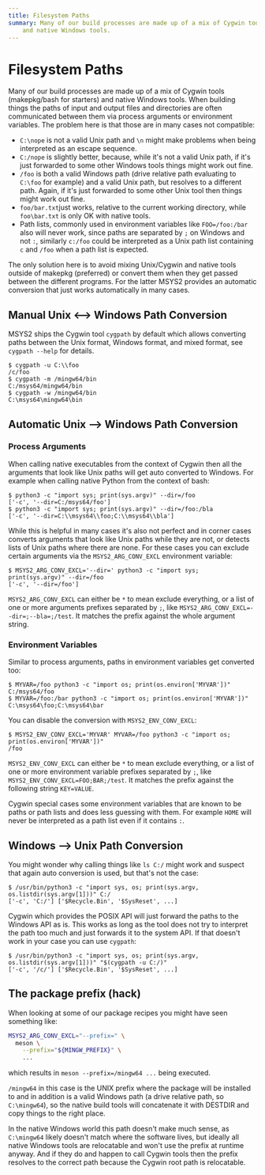 ```yaml
---
title: Filesystem Paths
summary: Many of our build processes are made up of a mix of Cygwin tools (makepkg/bash for starters) 
    and native Windows tools.
---
```

# Filesystem Paths

Many of our build processes are made up of a mix of Cygwin tools (makepkg/bash for
starters) and native Windows tools. When building things the paths of input and
output files and directories are often communicated between them via process
arguments or environment variables. The problem here is that those are in many
cases not compatible:

* `C:\nope` is not a valid Unix path and `\n` might make problems when being
  interpreted as an escape sequence.
* `C:/nope` is slightly better, because, while it's not a valid Unix path, if
  it's just forwarded to some other Windows tools things might work out fine.
* `/foo` is both a valid Windows path (drive relative path evaluating to
  `C:\foo` for example) and a valid Unix path, but resolves to a different path.
  Again, if it's just forwarded to some other Unix tool then things might work
  out fine.
* `foo/bar.txt`just works, relative to the current working directory, while
  `foo\bar.txt` is only OK with native tools.
* Path lists, commonly used in environment variables like `FOO=/foo:/bar` also
  will never work, since paths are separated by `;` on Windows and not `:`,
  similarly `c:/foo` could be interpreted as a Unix path list containing `c` and
  `/foo` when a path list is expected.

The only solution here is to avoid mixing Unix/Cygwin and native tools outside
of makepkg (preferred) or convert them when they get passed between the
different programs. For the latter MSYS2 provides an automatic conversion that
just works automatically in many cases.

## Manual Unix ⟷ Windows Path Conversion

MSYS2 ships the Cygwin tool `cygpath` by default which allows converting paths
between the Unix format, Windows format, and mixed format, see `cygpath --help`
for details.

```shell
$ cygpath -u C:\\foo
/c/foo
$ cygpath -m /mingw64/bin
C:/msys64/mingw64/bin
$ cygpath -w /mingw64/bin
C:\msys64\mingw64\bin
```

## Automatic Unix ⟶ Windows Path Conversion

### Process Arguments

When calling native executables from the context of Cygwin then all the
arguments that look like Unix paths will get auto converted to Windows. For
example when calling native Python from the context of bash:

```shell
$ python3 -c "import sys; print(sys.argv)" --dir=/foo
['-c', '--dir=C:/msys64/foo']
$ python3 -c "import sys; print(sys.argv)" --dir=/foo:/bla
['-c', '--dir=C:\\msys64\\foo;C:\\msys64\\bla']
```

While this is helpful in many cases it's also not perfect and in corner cases
converts arguments that look like Unix paths while they are not, or detects
lists of Unix paths where there are none. For these cases you can exclude
certain arguments via the `MSYS2_ARG_CONV_EXCL` environment variable:

```shell
$ MSYS2_ARG_CONV_EXCL='--dir=' python3 -c "import sys; print(sys.argv)" --dir=/foo
['-c', '--dir=/foo']
```

`MSYS2_ARG_CONV_EXCL` can either be `*` to mean exclude everything, or a list of
one or more arguments prefixes separated by `;`, like
`MSYS2_ARG_CONV_EXCL=--dir=;--bla=;/test`. It matches the prefix against the
whole argument string.

### Environment Variables

Similar to process arguments, paths in environment variables get converted too:

```shell
$ MYVAR=/foo python3 -c "import os; print(os.environ['MYVAR'])"
C:/msys64/foo
$ MYVAR=/foo:/bar python3 -c "import os; print(os.environ['MYVAR'])"
C:\msys64\foo;C:\msys64\bar
```

You can disable the conversion with `MSYS2_ENV_CONV_EXCL`:

```
$ MSYS2_ENV_CONV_EXCL='MYVAR' MYVAR=/foo python3 -c "import os; print(os.environ['MYVAR'])"
/foo
```

`MSYS2_ENV_CONV_EXCL` can either be `*` to mean exclude everything, or a list of
one or more environment variable prefixes separated by `;`, like
`MSYS2_ENV_CONV_EXCL=FOO;BAR;/test`. It matches the prefix against the following
string `KEY=VALUE`.

Cygwin special cases some environment variables that are known to be paths or
path lists and does less guessing with them. For example `HOME` will never be
interpreted as a path list even if it contains `:`.

## Windows ⟶ Unix Path Conversion

You might wonder why calling things like `ls C:/` might work and suspect that
again auto conversion is used, but that's not the case:

```shell
$ /usr/bin/python3 -c "import sys, os; print(sys.argv, os.listdir(sys.argv[1]))" C:/
['-c', 'C:/'] ['$Recycle.Bin', '$SysReset', ...]
```

Cygwin which provides the POSIX API will just forward the paths to the Windows
API as is. This works as long as the tool does not try to interpret the path too
much and just forwards it to the system API. If that doesn't work in your case
you can use `cygpath`:

```shell
$ /usr/bin/python3 -c "import sys, os; print(sys.argv, os.listdir(sys.argv[1]))" "$(cygpath -u C:/)"
['-c', '/c/'] ['$Recycle.Bin', '$SysReset', ...]
```

## The package prefix (hack)

When looking at some of our package recipes you might have seen something like:

```bash
MSYS2_ARG_CONV_EXCL="--prefix=" \
  meson \
    --prefix="${MINGW_PREFIX}" \
    ...
```

which results in `meson --prefix=/mingw64 ...` being executed.

`/mingw64` in this case is the UNIX prefix where the package will be installed
to and in addition is a valid Windows path (a drive relative path, so
`C:\mingw64`), so the native build tools will concatenate it with DESTDIR and
copy things to the right place.

In the native Windows world this path doesn't make much sense, as `C:\mingw64`
likely doesn't match where the software lives, but ideally all native Windows
tools are relocatable and won't use the prefix at runtime anyway. And if they do
and happen to call Cygwin tools then the prefix resolves to the correct path
because the Cygwin root path is relocatable.
